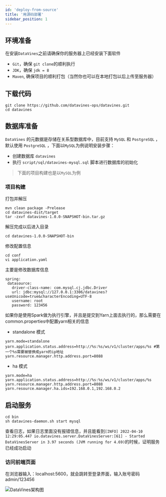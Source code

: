 ```yaml
---
id: 'deploy-from-source'
title: '用源码部署'
sidebar_position: 1
---
```


## 环境准备

在安装`DataVines`之前请确保你的服务器上已经安装下面软件
- `Git`，确保 `git clone`的顺利执行
- `JDK`，确保 `jdk = 8`
- `Maven`, 确保项目的顺利打包（当然你也可以在本地打包以后上传至服务器）

## 下载代码
```shell
git clone https://github.com/datavines-ops/datavines.git
cd datavines
```

## 数据库准备
`DataVines` 的元数据是存储在关系型数据库中，目前支持 `MySQL` 和 `PostgreSQL` ，默认使用 `PostgreSQL` ，下面以`MySQL`为例说明安装步骤：
- 创建数据库 `datavines`
- 执行 `script/sql/datavines-mysql.sql` 脚本进行数据库的初始化

> 下面的项目构建也是以`MySQL`为例


### 项目构建

打包并解压

```shell
mvn clean package -Prelease
cd datavines-dist/target
tar -zxvf datavines-1.0.0-SNAPSHOT-bin.tar.gz
```

解压完成以后进入目录
```
cd datavines-1.0.0-SNAPSHOT-bin
```
修改配置信息
```
cd conf
vi application.yaml
```
主要是修改数据库信息
```
spring:
 datasource:
   driver-class-name: com.mysql.cj.jdbc.Driver
   url: jdbc:mysql://127.0.0.1:3306/datavines?useUnicode=true&characterEncoding=UTF-8
   username: root
   password: 123456
```
如果你是使用Spark做为执行引擎，并且是提交到Yarn上面去执行的，那么需要在common.properties中配置yarn相关的信息
- standalone 模式
```
yarn.mode=standalone
yarn.application.status.address=http://%s:%s/ws/v1/cluster/apps/%s #第一个%s需要被替换成yarn的ip地址
yarn.resource.manager.http.address.port=8088
```
- ha 模式
```
yarn.mode=ha
yarn.application.status.address=http://%s:%s/ws/v1/cluster/apps/%s
yarn.resource.manager.http.address.port=8088
yarn.resource.manager.ha.ids=192.168.0.1,192.168.0.2
```

## 启动服务

```
cd bin
sh datavines-daemon.sh start mysql
```

查看日志，如果日志里面没有报错信息，并且能看到`[INFO] 2022-04-10 12:29:05.447 io.datavines.server.DataVinesServer:[61] - Started DataVinesServer in 3.97 seconds (JVM running for 4.69)`的时候，证明服务已经成功启动

### 访问前端页面
在浏览器输入：localhost:5600，就会跳转至登录界面，输入账号密码 admin/123456

![DataVines架构图](/doc/image/login.png)





